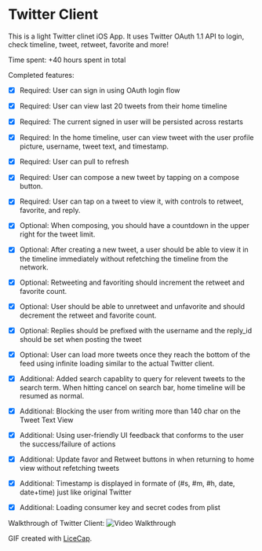 # Twitter Client
This is a light Twitter clinet iOS App. It uses Twitter OAuth 1.1 API to login, check timeline, tweet, retweet, favorite and more!

Time spent: +40 hours spent in total

Completed features:
* [x] Required: User can sign in using OAuth login flow
* [x] Required: User can view last 20 tweets from their home timeline
* [x] Required: The current signed in user will be persisted across restarts
* [x] Required: In the home timeline, user can view tweet with the user profile picture, username, tweet text, and timestamp.
* [x] Required: User can pull to refresh
* [x] Required: User can compose a new tweet by tapping on a compose button.
* [x] Required: User can tap on a tweet to view it, with controls to retweet, favorite, and reply.

* [x] Optional: When composing, you should have a countdown in the upper right for the tweet limit.
* [x] Optional: After creating a new tweet, a user should be able to view it in the timeline immediately without refetching the timeline from the network.
* [x] Optional: Retweeting and favoriting should increment the retweet and favorite count.
* [x] Optional: User should be able to unretweet and unfavorite and should decrement the retweet and favorite count.
* [x] Optional: Replies should be prefixed with the username and the reply_id should be set when posting the tweet
* [x] Optional: User can load more tweets once they reach the bottom of the feed using infinite loading similar to the actual Twitter client.

* [x] Additional: Added search capablity to query for relevent tweets to the search term. When hitting cancel on search bar, home timeline will be resumed as normal.
* [x] Additional: Blocking the user from writing more than 140 char on the Tweet Text View
* [x] Additional: Using user-friendly UI feedback that conforms to the user the success/failure of actions
* [x] Additional: Update favor and Retweet buttons in when returning to home view without refetching tweets
* [x] Additional: Timestamp is displayed in formate of (#s, #m, #h, date, date+time) just like original Twitter
* [x] Additional: Loading consumer key and secret codes from plist



Walkthrough of Twitter Client:
![Video Walkthrough](https://media.giphy.com/media/3ohhwukMaibGxJtbt6/giphy.gif)

GIF created with [LiceCap](http://www.cockos.com/licecap/).
